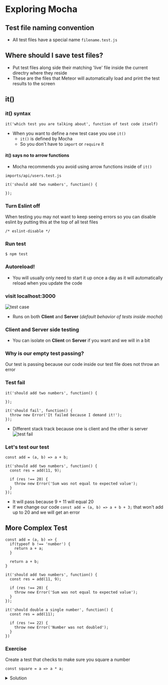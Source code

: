 # Exploring Mocha

## Test file naming convention
* All test files have a special name `filename.test.js`

## Where should I save test files?
* Put test files along side their matching 'live' file inside the current directry where they reside
* These are the files that Meteor will automatically load and print the test results to the screen

## it()

### it() syntax
`it('which test you are talking about', function of test code itself)`

* When you want to define a new test case you use `it()`
    - `it()` is defined by Mocha
    - So you don't have to `import` or `require` it

#### it() says no to arrow functions
* Mocha recommends you avoid using arrow functions inside of `it()`

`imports/api/users.test.js`

```
it('should add two numbers', function() {

});
```

### Turn Eslint off
When testing you may not want to keep seeing errors so you can disable eslint by putting this at the top of all test files

`/* eslint-disable */`

### Run test
`$ npm test`

### Autoreload!
* You will usually only need to start it up once a day as it will automatically reload when you update the code

### visit localhost:3000
![test case](https://i.imgur.com/VD0OMIY.png)

* Runs on both **Client** and **Server** (_default behavior of tests inside mocha_)

### Client and Server side testing
* You can isolate on **Client** on **Server** if you want and we will in a bit

### Why is our empty test passing?
Our test is passing because our code inside our test file does not throw an error

### Test fail
```
it('should add two numbers', function() {

});

it('should fail', function() {
  throw new Error('It failed because I demand it!');  
});
```

* Different stack track because one is client and the other is server
![test fail](https://i.imgur.com/P1GTxIw.png)

### Let's test our test
```
const add = (a, b) => a + b;

it('should add two numbers', function() {
  const res = add(11, 9);

  if (res !== 20) {
    throw new Error('Sum was not equal to expected value');
  }
});
```

* It will pass because 9 + 11 will equal 20
* If we change our code `const add = (a, b) => a + b + 3;` that won't add up to 20 and we will get an error

## More Complex Test
```
const add = (a, b) => {
  if(typeof b !== 'number') {
    return a + a;
  }

  return a + b;
}

it('should add two numbers', function() {
  const res = add(11, 9);

  if (res !== 20) {
    throw new Error('Sum was not equal to expected value');
  }
});

it('should double a single number', function() {
  const res = add(11);

  if (res !== 22) {
    throw new Error('Number was not doubled');
  }
})
```

### Exercise
Create a test that checks to make sure you square a number

`const square = a => a * a;`

<details>
  <summary>Solution</summary>
```
const square = (a) => a * a;

it('should square a number', function() {
  const res = square(10);

  if (res !== 100) {
    throw new Error('Number was not squared');
  }
});
```

Result should pass

![passes!](https://i.imgur.com/aA1THNA.png)
</details>

## `describe()`
Allows you to groups tests

* We use `describe()` only for formatting purposes
* Call `describe('method your test is for', function for test)`

```
const add = (a, b) => {
  if(typeof b !== 'number') {
    return a + a;
  }

  return a + b;
}
describe('add', function() {
  it('should add two numbers', function() {
    const res = add(11, 9);

    if (res !== 20) {
      throw new Error('Sum was not equal to expected value');
    }
  });

  it('should double a single number', function() {
    const res = add(11);

    if (res !== 22) {
      throw new Error('Number was not doubled');
    }
  });
});
```

Now we have an `add` test group heading

![describe()](https://i.imgur.com/HPxmaEk.png)

## Exercise
Put square inside its own describe block and call it `square`

<details>
  <summary>Solution</summary>
```
describe('square', function() {
  it('should square a number', function() {
    const res = square(10);

    if (res !== 100) {
      throw new Error('Number was not squared');
    }
  });
});
```

We now have two groupings of tests

![tests pass](https://i.imgur.com/HfwjQAR.png)
</details>



